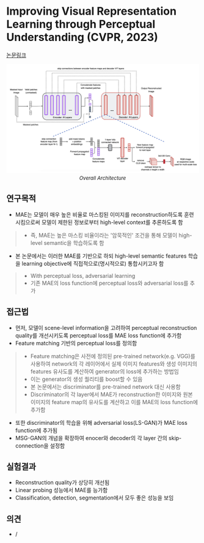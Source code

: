 # Improving Visual Representation Learning through Perceptual Understanding (CVPR, 2023)

[논문링크](https://arxiv.org/abs/2212.14504)

<p align="center">
    <img width="800" alt='fig1' src="./img/05_32_01.png?raw=true"></br>
    <em><font size=2>Overall Architecture</font></em>
</p>

## 연구목적
- MAE는 모델이 매우 높은 비율로 마스킹된 이미지를 reconstruction하도록 훈련시킴으로써 모델이 제한된 정보로부터 high-level context를 추론하도록 함
> - 즉, MAE는 높은 마스킹 비율이라는 '암묵적인' 조건을 통해 모델이 high-level semantic을 학습하도록 함
- 본 논문에서는 이러한 MAE를 기반으로 하되 high-level semantic features 학습을 learning objective에 직접적으로(명시적으로) 통합시키고자 함
> - With perceptual loss, adversarial learning
> - 기존 MAE의 loss function에 perceptual loss와 adversarial loss를 추가

## 접근법
- 먼저, 모델이 scene-level information을 고려하여 perceptual reconstruction quality를 개선시키도록 perceptual loss를 MAE loss function에 추가함
- Feature matching 기반의 perceptual loss를 정의함
> - Feature matching은 사전에 정의된 pre-trained network(e.g. VGG)를 사용하여 network의 각 레이어에서 실제 이미지 features와 생성 이미지의 features 유사도를 계산하여 generator의 loss에 추가하는 방법임
> - 이는 generator의 생성 퀄리티를 boost할 수 있음
> - 본 논문에서는 discriminator를 pre-trained network 대신 사용함
> - Discriminator의 각 layer에서 MAE가 reconstruction한 이미지와 원본 이미지의 feature map의 유사도를 계산하고 이를 MAE의 loss function에 추가함
- 또한 discriminator의 학습을 위해 adversarial loss(LS-GAN)가 MAE loss function에 추가됨
- MSG-GAN의 개념을 확장하여 enocer와 decoder의 각 layer 간의 skip-connection을 설정함

## 실험결과
- Reconstruction quality가 상당히 개선됨
- Linear probing 성능에서 MAE를 능가함
- Classification, detection, segmentation에서 모두 좋은 성능을 보임

## 의견
- /